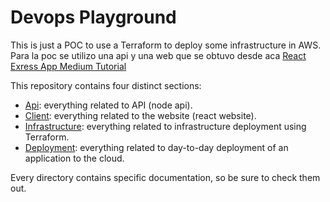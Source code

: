 # Devops Playground

This is just a POC to use a Terraform to deploy some infrastructure in AWS.
Para la poc se utilizo una api y una web que se obtuvo desde aca [React Exress App Medium Tutorial](https://github.com/Joao-Henrique/React_Express_App_Medium_Tutorial)

This repository contains four distinct sections:

* [Api](./api): everything related to API (node api).
* [Client](./client): everything related to the website (react website).
* [Infrastructure](./infrastructure): everything related to infrastructure deployment using Terraform.
* [Deployment](./deployment): everything related to day-to-day deployment of an application to the cloud.

Every directory contains specific documentation, so be sure to check them out.

